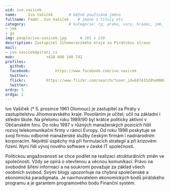 ```yaml
---
uid: ivo.vasicek
name:     Ivo Vašíček	  	# běžně používáné jméno
fullname: PaeDr. Ivo Vašíček  	# jméno s tituly etc.
category:                 	# kategorie: rp, praha, vary, hradec, jmk, senat
- jmk
- ga
img: people/ivo-vasicek.jpg      # 165 x 220
description: Zastupitel Jihomoravského kraje za Pirátskou stranu             	# kratký popis, max 160 znaků
mail:
- ivo.vasicek@pirati.cz
mob:			  +420 608 240 742
profiles:
  github:                 
  facebook: 		  https://www.facebook.com/ivo.vasicek
  twitter: 		  
  flickr:		  https://www.flickr.com/search/?user_id=68741528%40N03&sort=date-taken-desc&view_all=1&text=ivo%20va%C5%A1%C3%AD%C4%8Dek
  twitter: 		
ordrp: 5  
ordga: 1
---
```


Ivo Vašíček (* 5. prosince 1961 Olomouc) je zastupitel za Piráty v zastupitelstvu Jihomoravského kraje. Povoláním je učitel; učil na základní i střední škole. Na přelomu roku 1989/90 byl krátce politicky aktivní v Občanském foru. Do roku 1997 v různých manažerských pozicích řídil rozvoj telekomunikační firmy v rámci Evropy. Od roku 1998 poskytuje se svojí firmou odborné manažerské služby českým firmám i nadnárodním korporacím. Největší úspěchy má při formulacích strategií a při krizovém řízení. Nyní řídí vývoj nového software v české IT společnosti.

Politickou angažovaností se chce podílet na realizaci strukturálních změn ve společnosti. Vždy se opírá o otevřenou a věcnou komunikaci. Právo na svobodné šíření informací a na soukromí považuje za základ všech osobních svobod. Svými blogy upozorňuje na chybná společenské a ekonomická paradigmata. Je navrhovatelem ekonomických bodů pirátského programu a je garantem programového bodu Finanční systém.
